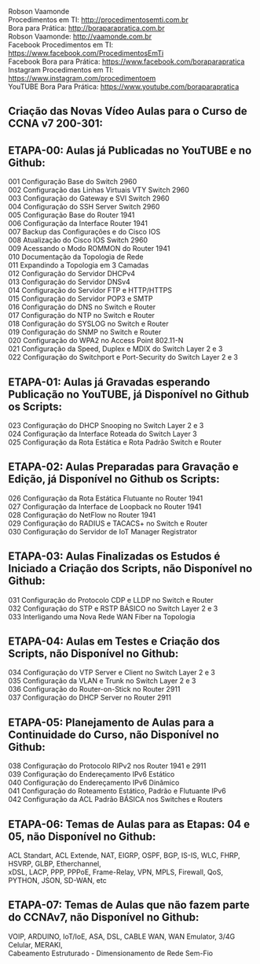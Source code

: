Robson Vaamonde<br>
Procedimentos em TI: http://procedimentosemti.com.br<br>
Bora para Prática: http://boraparapratica.com.br<br>
Robson Vaamonde: http://vaamonde.com.br<br>
Facebook Procedimentos em TI: https://www.facebook.com/ProcedimentosEmTi<br>
Facebook Bora para Prática: https://www.facebook.com/boraparapratica<br>
Instagram Procedimentos em TI: https://www.instagram.com/procedimentoem<br>
YouTUBE Bora Para Prática: https://www.youtube.com/boraparapratica<br>

## **Criação das Novas Vídeo Aulas para o Curso de CCNA v7 200-301:**

## **ETAPA-00: Aulas já Publicadas no YouTUBE e no Github:**
001 Configuração Base do Switch 2960<br>
002 Configuração das Linhas Virtuais VTY Switch 2960<br>
003 Configuração do Gateway e SVI Switch 2960<br>
004 Configuração do SSH Server Switch 2960<br>
005 Configuração Base do Router 1941<br>
006 Configuração da Interface Router 1941<br>
007 Backup das Configurações e do Cisco IOS<br>
008 Atualização do Cisco IOS Switch 2960<br>
009 Acessando o Modo ROMMON do Router 1941<br>
010 Documentação da Topologia de Rede<br>
011 Expandindo a Topologia em 3 Camadas<br>
012 Configuração do Servidor DHCPv4<br>
013 Configuração do Servidor DNSv4<br>
014 Configuração do Servidor FTP e HTTP/HTTPS<br>
015 Configuração do Servidor POP3 e SMTP<br>
016 Configuração do DNS no Switch e Router<br>
017 Configuração do NTP no Switch e Router<br>
018 Configuração do SYSLOG no Switch e Router<br>
019 Configuração do SNMP no Switch e Router<br>
020 Configuração do WPA2 no Access Point 802.11-N<br>
021 Configuração da Speed, Duplex e MDIX do Switch Layer 2 e 3<br>
022 Configuração do Switchport e Port-Security do Switch Layer 2 e 3

## **ETAPA-01: Aulas já Gravadas esperando Publicação no YouTUBE, já Disponível no Github os Scripts:**
023 Configuração do DHCP Snooping no Switch Layer 2 e 3<br>
024 Configuração da Interface Roteada do Switch Layer 3<br>
025 Configuração da Rota Estática e Rota Padrão Switch e Router

## **ETAPA-02: Aulas Preparadas para Gravação e Edição, já Disponível no Github os Scripts:**
026 Configuração da Rota Estática Flutuante no Router 1941<br>
027 Configuração da Interface de Loopback no Router 1941<br>
028 Configuração do NetFlow no Router 1941<br>
029 Configuração do RADIUS e TACACS+ no Switch e Router<br>
030 Configuração do Servidor de IoT Manager Registrator

## **ETAPA-03: Aulas Finalizadas os Estudos é Iniciado a Criação dos Scripts, não Disponível no Github:**
031 Configuração do Protocolo CDP e LLDP no Switch e Router<br>
032 Configuração do STP e RSTP BÁSICO no Switch Layer 2 e 3<br>
033 Interligando uma Nova Rede WAN Fiber na Topologia

## **ETAPA-04: Aulas em Testes e Criação dos Scripts, não Disponível no Github:**
034 Configuração do VTP Server e Client no Switch Layer 2 e 3<br>
035 Configuração da VLAN e Trunk no Switch Layer 2 e 3<br>
036 Configuração do Router-on-Stick no Router 2911<br>
037 Configuração do DHCP Server no Router 2911

## **ETAPA-05: Planejamento de Aulas para a Continuidade do Curso, não Disponível no Github:**
038 Configuração do Protocolo RIPv2 nos Router 1941 e 2911<br>
039 Configuração do Endereçamento IPv6 Estático<br>
040 Configuração do Endereçamento IPv6 Dinâmico<br>
041 Configuração do Roteamento Estático, Padrão e Flutuante IPv6<br>
042 Configuração da ACL Padrão BÁSICA nos Switches e Routers 

## **ETAPA-06: Temas de Aulas para as Etapas: 04 e 05, não Disponível no Github:**
ACL Standart, ACL Extende, NAT, EIGRP, OSPF, BGP, IS-IS, WLC, FHRP, HSVRP, GLBP, Etherchannel,<br>
xDSL, LACP, PPP, PPPoE, Frame-Relay, VPN, MPLS, Firewall, QoS, PYTHON, JSON, SD-WAN, etc

## **ETAPA-07: Temas de Aulas que não fazem parte do CCNAv7, não Disponível no Github:**
VOIP, ARDUINO, IoT/IoE, ASA, DSL, CABLE WAN, WAN Emulator, 3/4G Celular, MERAKI, <br>
Cabeamento Estruturado - Dimensionamento de Rede Sem-Fio
